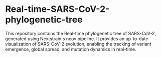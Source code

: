 # Real-time-SARS-CoV-2-phylogenetic-tree
This repository contains the Real-time phylogenetic tree of SARS-CoV-2, generated using Nextstrain's ncov pipeline. It provides an up-to-date visualization of SARS-CoV-2 evolution, enabling the tracking of variant emergence, global spread, and mutation dynamics in real-time.
